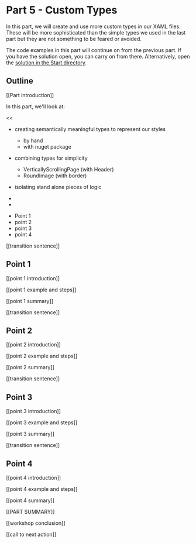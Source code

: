 # Part 5 - Custom Types

In this part, we will create and use more custom types in our XAML files. These will be more sophisticated than the simple types we used in the last part but they are not something to be feared or avoided.

The code examples in this part will continue on from the previous part. If you have the solution open, you can carry on from there. Alternatively, open the [solution in the Start directory](./Start/).

## Outline

[[Part introduction]]

In this part, we'll look at:

<<

- creating semantically meaningful types to represent our styles
  - by hand
  - with nuget package


- combining types for simplicity
  - VerticallyScrollingPage (with Header)
  - RoundImage (with border)
- isolating stand alone pieces of logic
- 

- 
>>

- Point 1
- point 2
- point 3
- point 4

[[transition sentence]]

## Point 1

[[point 1 introduction]]

[[point 1 example and steps]]

[[point 1 summary]]

[[transition sentence]]

## Point 2

[[point 2 introduction]]

[[point 2 example and steps]]

[[point 2 summary]]

[[transition sentence]]

## Point 3

[[point 3 introduction]]

[[point 3 example and steps]]

[[point 3 summary]]

[[transition sentence]]

## Point 4

[[point 4 introduction]]

[[point 4 example and steps]]

[[point 4 summary]]

[[PART SUMMARY]]

[[workshop conclusion]]

[[call to next action]]
